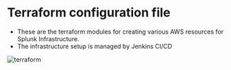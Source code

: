 # Terraform configuration file 

* These are the terraform modules for creating various AWS resources for Splunk Infrastructure. 
* The infrastructure setup is managed by Jenkins CI/CD

![terraform](https://github.com/DhruvinSoni30/Splunk_Infrastructure/blob/main/images/terraform.png)
